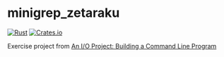 # minigrep_zetaraku

[![Rust](https://github.com/zetaraku/minigrep_zetaraku/actions/workflows/rust.yaml/badge.svg?branch=master)](https://github.com/zetaraku/minigrep_zetaraku/actions/workflows/rust.yaml)
[![Crates.io](https://img.shields.io/crates/v/minigrep_zetaraku)](https://crates.io/crates/minigrep_zetaraku)

Exercise project from [An I/O Project: Building a Command Line Program](https://doc.rust-lang.org/book/ch12-00-an-io-project.html)
